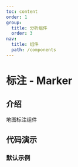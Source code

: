 ```yaml
---
toc: content
order: 1
group:
  title: 分析组件
  order: 3
nav:
  title: 组件
  path: /components
---
```


# 标注 - Marker

## 介绍

地图标注组件

## 代码演示

### 默认示例

<code src="./demos/default.tsx" defaultShowCode></code>

<API></API>
